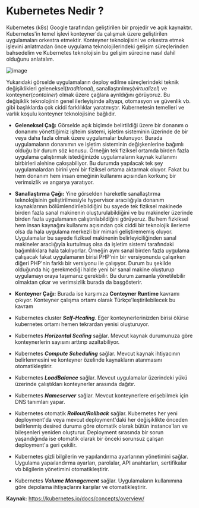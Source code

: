 
# Kubernetes Nedir ?

Kubernetes (k8s) Google tarafından geliştirilen bir projedir ve açık kaynaktır. Kubernetes'in temel işlevi konteyner'da çalışmak üzere geliştirilen uygulamaları orkestra etmektir. Konteyner teknolojisini ve orkestra etmek işlevini anlatmadan önce uygulama teknolojilerindeki gelişim süreçlerinden bahsedelim ve Kubernetes teknolojisin bu gelişim sürecine nasıl dahil olduğunu anlatalım.

![image](https://user-images.githubusercontent.com/116150600/201118995-c5b4283f-97ef-4284-99f1-47bc9709b7ab.png)

Yukarıdaki görselde uygulamaların deploy edilme süreçlerindeki teknik değişiklikleri geleneksel(*traditional*), sanallaştırılmış(*virtualizel*) ve konteyner(*container*) olmak üzere çağlara ayrıldığını görüyoruz. Bu değişiklik teknolojinin genel ilerleyişinde altyapı, otomasyon ve güvenlik vb. gibi başlıklarda çok ciddi farklılıklar yaratmıştır. Kubernetesin temelleri ve varlık koşulu konteyner teknolojisine bağlıdır. 

- **Geleneksel Çağ:** Görselde açık biçimde belirtildiği üzere bir donanım o donanımı yönettiğimiz işlteim sistemi, işletim sisteminin üzerinde de bir veya daha fazla olmak üzere uygulamalar bulunuyor. Burada uygulamaların donanımın ve işletim sisteminin değişkenlerine bağımlı olduğu bir durum söz konusu. Örneğin tek fiziksel ortamda birden fazla uygulama çalıştırmak istediğinizde uygulamaların kaynak kullanımı birbirleri alehine çakışabiliyor. Bu durumda yapılacak tek şey uygulamalardan birini yeni bir fiziksel ortama aktarmak oluyor. Fakat bu hem donanım hem insan emeğinin kullanımı açısından korkunç bir verimsizlik ve angarya yaratıyor.

- **Sanallaştırma Çağı:** Yine görselden hareketle sanallaştırma teknolojisinin geliştirilmesiyle hypervisor aracılığıyla donanım kaynaklarının bölümlendirilebildiğini bu sayede tek fiziksel makinede birden fazla sanal makinenin oluşturulabildiğini ve bu makineler üzerinde birden fazla uygulamanın çalıştırılabildiğini görüyoruz. Bu hem fizkiksel hem insan kaynağını kullanımı açısından çok ciddi bir teknolojik ilerleme olsa da hala uygulama merkezli bir mimari geliştirememiş oluyor. Uygulamalar bu sayede fiziksel makinenin belirleyiciliğinden sanal makineler araclığıyla kurtulmuş olsa da işletim sistemi tarafındaki bağımlılıklara hala takılıyorlar. Örneğin aynı sanal birden fazla uygulama çalışacak fakat uygulamanın birisi PHP'nin bir versiyonunda çalışırken diğeri PHP'nin farklı bir versiyonu ile çalışıyor. Durum bu şekilde olduğunda hiç gerekmediği halde yeni bir sanal makine oluşturup uygulamayı oraya taşımanız gerekbilir. Bu durum zamanla yönetilebilir olmaktan çıkar ve verimsizlik burada da başgösterir.

- **Konteyner Çağı:** Burada ise karşımıza **Conteyner Runtime** kavramı çıkıyor. Konteyner çalışma ortamı olarak Türkçe'leştirilebilecek bu kavram 


- Kubernetes cluster ***Self-Healing***. Eğer konteynerlerinizden birisi ölürse kubernetes ortamı hemen tekrardan yenisi oluşturuyor.

- Kubernetes ***Horizontal Scaling*** sağlar. Mevcut kaynak durumunuza göre konteynerlerin sayısını arttırıp azaltabiliyor.

- Kubernetes ***Compute Scheduling*** sağlar. Mevcut kaynak ihtiyacının belirlenmesini ve konteyner özelinde kaynakların atanmasını otomatikleştirir.

- Kubernetes ***LoadBalance*** sağlar. Mevcut uygulamalar üzerindeki yükü üzerinde çalıştıkları konteynerler arasında dağıtır.

- Kubernetes ***Nameserver*** sağlar. Mevcut konteynerlere erişebilmek için DNS tanımları yapar.

- Kubernetes otomatik ***Rollout/Rollback*** sağlar. Kubernetes her yeni deployment'da veya mevcut deployment'daki her değişiklikte önceden belirlenmiş desired duruma göre otomatik olarak bütün instance'ları ve bileşenleri yeniden oluşturur. Deployment sırasında bir sorun yaşandığında ise otomatik olarak bir önceki sorunsuz çalışan deployment'a geri çekilir.

- Kubernetes gizli bilgilerin ve yapılandırma ayarlarının yönetimini sağlar. Uygulama yapaılandırma ayarları, parolalar, API anahtarları, sertifikalar vb bilgilerin yönetimini otomatikleştirir.

- Kubernetes ***Volume Management*** sağlar. Uygulamaların kullanımına göre depolama ihtiyaçlarını karşılar ve otomatikleştirir.

**Kaynak:** https://kubernetes.io/docs/concepts/overview/
